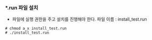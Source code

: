 ### *.run 파일 설치

* 파일에 실행 권한을 주고 설치를 진행해야 한다.
  파일 이름 : install_test.run
```shell
# chmod a_x install_test.run
# ./install_test.run
```
